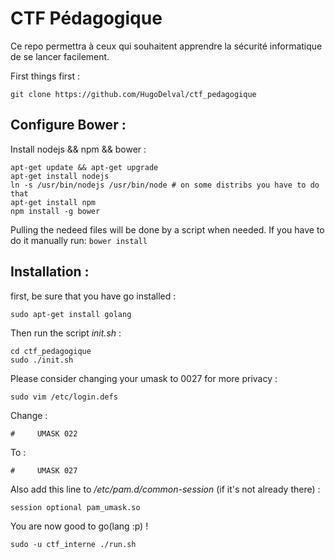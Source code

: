 # CTF Pédagogique

Ce repo permettra à ceux qui souhaitent apprendre la sécurité informatique de se lancer facilement.

First things first :

    git clone https://github.com/HugoDelval/ctf_pedagogique

## Configure Bower :

Install nodejs && npm && bower :

    apt-get update && apt-get upgrade
    apt-get install nodejs
    ln -s /usr/bin/nodejs /usr/bin/node # on some distribs you have to do that
    apt-get install npm
    npm install -g bower

Pulling the nedeed files will be done by a script when needed. If you have to do it manually run:
`bower install`
    
## Installation :
first, be sure that you have go installed :

    sudo apt-get install golang

Then run the script *init.sh* :

    cd ctf_pedagogique
    sudo ./init.sh
    
Please consider changing your umask to 0027 for more privacy :
    
    sudo vim /etc/login.defs
Change :

    #     UMASK 022
To :

    #     UMASK 027

Also add this line to */etc/pam.d/common-session* (if it's not already there) :

    session optional pam_umask.so

You are now good to go(lang :p) !

    sudo -u ctf_interne ./run.sh
